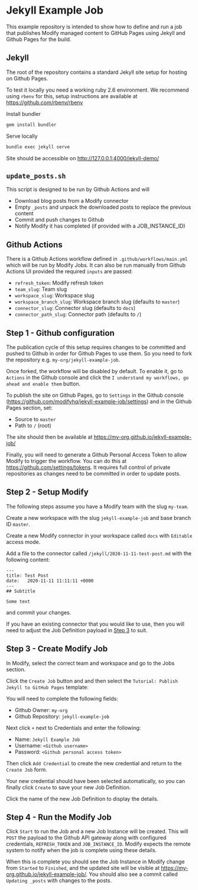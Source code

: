 # Jekyll Example Job

This example repository is intended to show how to define and run a job that publishes Modify 
managed content to GitHub Pages using Jekyll and Github Pages for the build. 

## Jekyll

The root of the repository contains a standard Jekyll site setup for hosting on Github Pages.

To test it locally you need a working ruby 2.6 environment. We recommend using `rbenv` for this, 
setup instructions are available at https://github.com/rbenv/rbenv

Install bundler
```bash
gem install bundler
```

Serve locally
```bash
bundle exec jekyll serve
```
Site should be accessible on http://127.0.0.1:4000/jekyll-demo/

## `update_posts.sh`

This script is designed to be run by Github Actions and will
- Download blog posts from a Modify connector
- Empty `_posts` and unpack the downloaded posts to replace the previous content
- Commit and push changes to Github
- Notify Modify it has completed (if provided with a JOB_INSTANCE_ID)

## Github Actions

There is a Github Actions workflow defined in `.github/workflows/main.yml` which will be run by
Modify Jobs. It can also be run manually from Github Actions UI provided the required `inputs` are
passed:

- `refresh_token`: Modify refresh token
- `team_slug`: Team slug
- `workspace_slug`: Workspace slug
- `workspace_branch_slug`: Workspace branch slug (defaults to `master`)
- `connector_slug`: Connector slug (defaults to `docs`)
- `connector_path_slug`: Connector path (defaults to `/`)

## Step 1 - Github configuration

The publication cycle of this setup requires changes to be committed and pushed to Github in order for
Github Pages to use them. So you need to fork the repository e.g. `my-org/jekyll-example-job`.

Once forked, the workflow will be disabled by default. To enable it, go to `Actions` in the Github
console and click the `I understand my workflows, go ahead and enable them` button.

To publish the site on Github Pages, go to `Settings` in the Github console
(https://github.com/modifyhq/jekyll-example-job/settings) and in the Github Pages section, set:
- Source to `master`
- Path to `/` (root)
 
The site should then be available at https://my-org.github.io/jekyll-example-job/

Finally, you will need to generate a Github Personal Access Token to allow Modify to trigger the
workflow. You can do this at https://github.com/settings/tokens. It requires full control of private
repositories as changes need to be committed in order to update posts.

## Step 2 - Setup Modify

The following steps assume you have a Modify team with the slug `my-team`. 

Create a new workspace with the slug `jekyll-example-job` and base branch ID `master`.

Create a new Modify connector in your workspace called `docs` with `Editable` access mode.

Add a file to the connector called `/jekyll/2020-11-11-test-post.md` with the following content:
```
---
title: Test Post
date:   2020-11-11 11:11:11 +0000
---
## Subtitle

Some text
``` 
and commit your changes.

If you have an existing connector that you would like to use, then you will need to adjust the Job
Definition payload in [Step 3](#step-3---create-modify-job) to suit.

## Step 3 - Create Modify Job

In Modify, select the correct team and workspace and go to the Jobs section.

Click the `Create Job` button and and then select the `Tutorial: Publish Jekyll to GitHub Pages`
template:

You will need to complete the following fields:

- Github Owner: `my-org`
- Github Repository: `jekyll-example-job`

Next click `+` next to Credentials and enter the following:
- Name: `Jekyll Example Job`
- Username: `<Github username>`
- Password: `<Github personal access token>`

Then click `Add Credential` to create the new credential and return to the `Create Job` form.

Your new credential should have been selected automatically, so you can finally click `Create` to
save your new Job Definition.

Click the name of the new Job Definition to display the details.

## Step 4 - Run the Modify Job

Click `Start` to run the Job and a new Job Instance will be created. This will `POST` the payload to
the Github API gateway along with configured credentials, `REFRESH_TOKEN` and `JOB_INSTANCE_ID`.
Modify expects the remote system to notify when the job is complete using these details.

When this is complete you should see the Job Instance in Modify change from `Started` to `Finished`,
and the updated site will be visible at https://my-org.github.io/jekyll-example-job/. You should
also see a commit called `Updating _posts` with changes to the posts.
